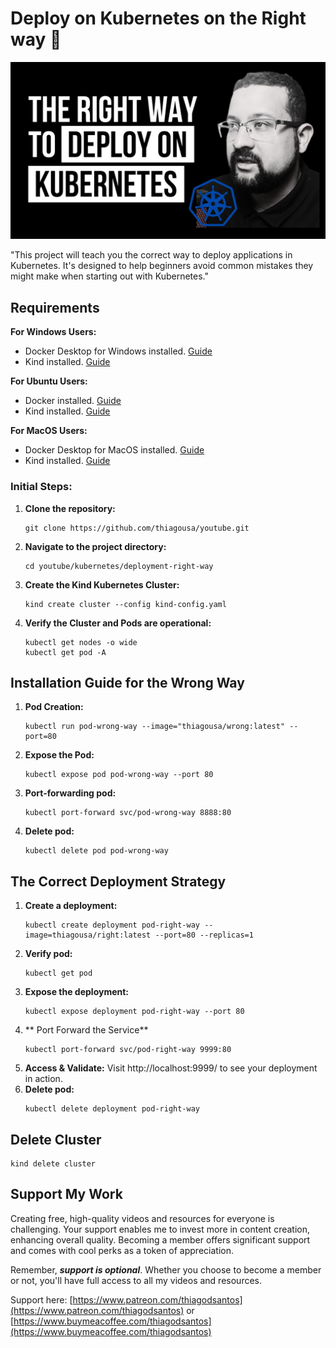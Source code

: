 # Deploy on Kubernetes on the Right way 🌟

![Project Overview](/kubernetes/deployment-right-way/screenshot/deploy-on-kubernetes.jpeg)

"This project will teach you the correct way to deploy applications in Kubernetes. It's designed to help beginners avoid common mistakes they might make when starting out with Kubernetes."

## Requirements

**For Windows Users:**
- Docker Desktop for Windows installed. [Guide](https://www.youtube.com/watch?v=8MrnvUSW_34)
- Kind installed. [Guide](https://www.youtube.com/watch?v=kbeqNY0v0c4&t)

**For Ubuntu Users:**
- Docker installed. [Guide](https://www.youtube.com/watch?v=f1JqnioiCaQ)
- Kind installed. [Guide](https://www.youtube.com/watch?v=rFAQRhi-Vs0)

**For MacOS Users:**
- Docker Desktop for MacOS installed. [Guide](https://www.youtube.com/watch?v=knarlToekQ0&t)
- Kind installed. [Guide](https://www.youtube.com/watch?v=s1gmbUgVkL)

### Initial Steps:
1. **Clone the repository:**
   ```
   git clone https://github.com/thiagousa/youtube.git
   ```
2. **Navigate to the project directory:**
   ```
   cd youtube/kubernetes/deployment-right-way
   ```
3. **Create the Kind Kubernetes Cluster:**
   ```
   kind create cluster --config kind-config.yaml
   ```
4. **Verify the Cluster and Pods are operational:**
   ```
   kubectl get nodes -o wide
   kubectl get pod -A
   ```

## Installation Guide for the Wrong Way

1. **Pod Creation:**
   ```
   kubectl run pod-wrong-way --image="thiagousa/wrong:latest" --port=80
   ```
2. **Expose the Pod:**
   ```
   kubectl expose pod pod-wrong-way --port 80
   ```
3. **Port-forwarding pod:**
   ```
   kubectl port-forward svc/pod-wrong-way 8888:80
   ```
4. **Delete pod:**
   ```
   kubectl delete pod pod-wrong-way
   ```

## The Correct Deployment Strategy

1. **Create a deployment:**
   ```
   kubectl create deployment pod-right-way --image=thiagousa/right:latest --port=80 --replicas=1
   ```
2. **Verify pod:**
   ```
   kubectl get pod
   ```
3. **Expose the deployment:**
   ```
   kubectl expose deployment pod-right-way --port 80
   ```
4. ** Port Forward the Service**
   ```
   kubectl port-forward svc/pod-right-way 9999:80
   ```
5. **Access & Validate:** Visit http://localhost:9999/ to see your deployment in action.
6. **Delete pod:**
   ```
   kubectl delete deployment pod-right-way
   ```
## Delete Cluster
   ```
   kind delete cluster
   ```
## Support My Work

Creating free, high-quality videos and resources for everyone is challenging. Your support enables me to invest more in content creation, enhancing overall quality. Becoming a member offers significant support and comes with cool perks as a token of appreciation.

Remember, ***support is optional***. Whether you choose to become a member or not, you'll have full access to all my videos and resources.

Support here: [https://www.patreon.com/thiagodsantos](https://www.patreon.com/thiagodsantos) or [https://www.buymeacoffee.com/thiagodsantos](https://www.buymeacoffee.com/thiagodsantos)